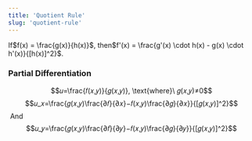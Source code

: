 ```yaml
---
title: 'Quotient Rule'
slug: 'quotient-rule'
---
```


If$f(x) = \frac{g(x)}{h(x)}$, then$f'(x) = \frac{g'(x) \cdot h(x) - g(x) \cdot h'(x)}{[h(x)]^2}$.

### Partial Differentiation
$$𝑢=\frac{𝑓(𝑥,𝑦)}{𝑔(𝑥,𝑦)}, \text{where}\ 𝑔(𝑥,𝑦)≠0$$
$$𝑢_𝑥=\frac{𝑔(𝑥,𝑦)\frac{∂𝑓}{∂𝑥}−𝑓(𝑥,𝑦)\frac{∂𝑔}{∂𝑥}}{[𝑔(𝑥,𝑦)]^2}$$ And $$𝑢_𝑦=\frac{𝑔(𝑥,𝑦)\frac{∂𝑓}{∂𝑦}−𝑓(𝑥,𝑦)\frac{∂𝑔}{∂𝑦}}{[𝑔(𝑥,𝑦)]^2}$$